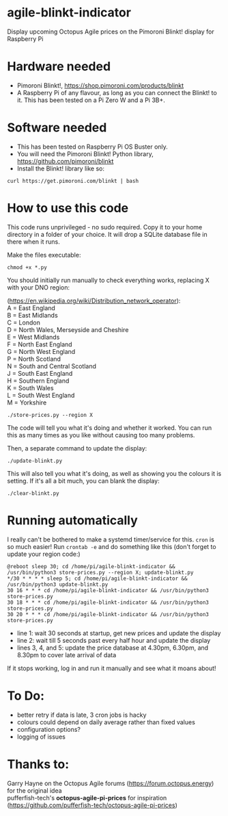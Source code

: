 # agile-blinkt-indicator
Display upcoming Octopus Agile prices on the Pimoroni Blinkt! display for Raspberry Pi

# Hardware needed

- Pimoroni Blinkt!, https://shop.pimoroni.com/products/blinkt
- A Raspberry Pi of any flavour, as long as you can connect the Blinkt! to it. This has been tested on a Pi Zero W and a Pi 3B+.

# Software needed

- This has been tested on Raspberry Pi OS Buster only.
- You will need the Pimoroni Blinkt! Python library, https://github.com/pimoroni/blinkt
- Install the Blinkt! library like so:
```
curl https://get.pimoroni.com/blinkt | bash
```

# How to use this code

This code runs unprivileged - no sudo required. Copy it to your home directory in a folder of your choice. It will drop a SQLite database file in there when it runs.

Make the files executable:

```
chmod +x *.py
```

You should initially run manually to check everything works, replacing X with your DNO region:

(https://en.wikipedia.org/wiki/Distribution_network_operator):  
A = East England  
B = East Midlands  
C = London  
D = North Wales, Merseyside and Cheshire  
E = West Midlands  
F = North East England  
G = North West England  
P = North Scotland  
N = South and Central Scotland  
J = South East England  
H = Southern England  
K = South Wales  
L = South West England  
M = Yorkshire  

```
./store-prices.py --region X
```

The code will tell you what it's doing and whether it worked. You can run this as many times as you like without causing too many problems. 

Then, a separate command to update the display:

```
./update-blinkt.py
```

This will also tell you what it's doing, as well as showing you the colours it is setting.
If it's all a bit much, you can blank the display:

```
./clear-blinkt.py
```

# Running automatically
I really can't be bothered to make a systemd timer/service for this. `cron` is so much easier!
Run `crontab -e` and do something like this (don't forget to update your region code:)

```
@reboot sleep 30; cd /home/pi/agile-blinkt-indicator && /usr/bin/python3 store-prices.py --region X; update-blinkt.py
*/30 * * * * sleep 5; cd /home/pi/agile-blinkt-indicator && /usr/bin/python3 update-blinkt.py
30 16 * * * cd /home/pi/agile-blinkt-indicator && /usr/bin/python3 store-prices.py
30 18 * * * cd /home/pi/agile-blinkt-indicator && /usr/bin/python3 store-prices.py
30 20 * * * cd /home/pi/agile-blinkt-indicator && /usr/bin/python3 store-prices.py
```
- line 1: wait 30 seconds at startup, get new prices and update the display
- line 2: wait till 5 seconds past every half hour and update the display
- lines 3, 4, and 5: update the price database at 4.30pm, 6.30pm, and 8.30pm to cover late arrival of data

If it stops working, log in and run it manually and see what it moans about!

# To Do:

- better retry if data is late, 3 cron jobs is hacky
- colours could depend on daily average rather than fixed values
- configuration options?
- logging of issues

# Thanks to:

Garry Hayne on the Octopus Agile forums (https://forum.octopus.energy) for the original idea  
pufferfish-tech's **octopus-agile-pi-prices** for inspiration (https://github.com/pufferfish-tech/octopus-agile-pi-prices)

